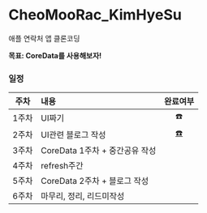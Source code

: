 # CheoMooRac_KimHyeSu
애플 연락처 앱 클론코딩

**목표: CoreData를 사용해보자!**

### 일정

|주차|내용|완료여부|
|:--:|:--|:--:|
|1주차|UI짜기|☎️|
|2주차|UI관련 블로그 작성|[☎️](https://velog.io/@hyesuuou/iOSSwift-Apple-%EC%97%B0%EB%9D%BD%EC%B2%98-%ED%81%B4%EB%A1%A0%EC%BD%94%EB%94%A91-UI-%EA%B5%AC%EC%84%B1%ED%95%98%EB%A9%B4%EC%84%9C-%ED%95%9C%EB%B2%88%EC%AF%A4-%EC%83%9D%EA%B0%81%ED%96%88%EB%8D%98-%EB%82%B4%EC%9A%A9%EB%93%A4-%EC%A0%95%EB%A6%AC%ED%95%98%EA%B8%B0)|
|3주차|CoreData 1주차 + 중간공유 작성||
|4주차|refresh주간||
|5주차|CoreData 2주차 + 블로그 작성||
|6주차|마무리, 정리, 리드미작성||
